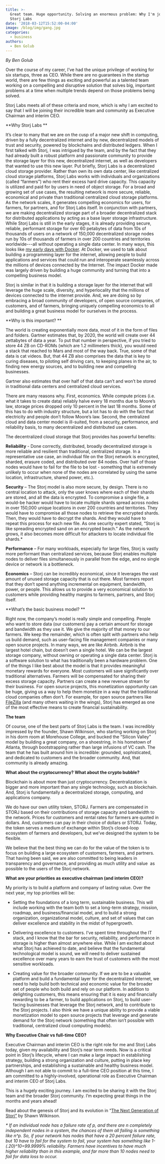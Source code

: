 ```yaml
---
title: >-
  Great team. Huge opportunity. Solving an enormous problem: Why I'm joining
  Storj Labs
date: '2018-03-12T15:52:00-04:00'
image: /blog/img/gang.jpg
categories:
  - business
authors:
  - Ben Golub
---
```

_By Ben Golub_

Over the course of my career, I’ve had the unique privilege of working for six startups, three as CEO. While there are no guarantees in the startup world, there are few things as exciting and powerful as a talented team working on a compelling and disruptive solution that solves big, important problems at a time when multiple trends depend on those problems being solved.

Storj Labs meets all of these criteria and more, which is why I am excited to say that I will be joining their incredible team and community as Executive Chairman and interim CEO. 

**Why Storj Labs **

It’s clear to many that we are on the cusp of a major new shift in computing, driven by a fully decentralized internet and by new, decentralized models of trust and security, powered by blockchains and distributed ledgers. When I first talked with Storj, I was intrigued by the team, and by the fact that they had already built a robust platform and passionate community to provide the storage layer for this new, decentralized internet, as well as developers that wanted to use this new layer. Put briefly, Storj Labs is a decentralized cloud storage provider. Rather than own its own data center, like centralized cloud storage platforms, Storj Labs works with individuals and organizations (called “farmers”) who rent their excess hard drive capacity. This capacity is utilized and paid for by users in need of object storage. For a broad and growing set of use cases, the resulting network is more secure, reliable, economical and private than traditional centralized cloud storage platforms. As the network scales, it generates compelling economics for users, for farmers, for partners, and for Storj Labs itself. In conjunction with partners, we are making decentralized storage part of a broader decentralized stack for distributed applications by acting as a base layer storage infrastructure. While Storj Labs is still in the early stages, it is already providing secure, reliable, performant storage for over 60 petabytes of data from 10s of thousands of users on a network of 150,000 decentralized storage nodes run by 10s of thousands of farmers in over 200 countries and territories worldwide---all without operating a single data center. In many ways, this looks like [my early days with Docker](https://blog.docker.com/2017/05/introducing-docker-new-ceo/). At Docker, we used to talk about building a programming layer for the internet, allowing people to build applications and services that could run and interoperate seamlessly across the millions of devices connected by the Internet. The impact Docker made was largely driven by building a huge community and turning that into a compelling business model. 

Storj is similar in that it is building a storage layer for the internet that will leverage the huge scale, diversity, and hyperlocality that the millions of devices connected to the internet provide. And, we are doing so by embracing a broad community of developers, of open source companies, of customers, and of farmers, bringing uniquely compelling economics to all and building a great business model for ourselves in the process.

**Why is this important? **

The world is creating exponentially more data, most of it in the form of files and folders. Gartner estimates that, by 2020, the world will create over 44 zettabytes of data a year. To put that number in perspective, if you tried to store 44 ZB on CD-ROMs (which are 1.2 millimeters thick), you would need a stack that reached to Mars and most of the way back. True, some of that data is cat videos. But, that 44 ZB also comprises the data that is key to curing diseases, to piloting self driving cars, to keeping planes in the air, to finding new energy sources, and to building new and compelling businesses. 

Gartner also estimates that over half of that data can’t and won’t be stored in traditional data centers and centralized cloud services. 

There are many reasons why. First, economics. While compute prices (i.e. what it takes to create data) reliably halve every 18 months due to Moore’s law, storage prices dropped only 10 percent in the last 18 months. Some of this has to do with industry structure, but a lot has to do with the fact that electricity and people don’t follow Moore’s law. Second, the centralized cloud and data center model is ill-suited, from a security, performance, and reliability basis, to many decentralized and distributed use cases. 

The decentralized cloud storage that Storj provides has powerful benefits: 

**Reliability** \- Done correctly, distributed, broadly decentralized storage is more reliable and resilient than traditional, centralized storage. In a representative use case, an individual file on the Storj network is encrypted, sharded, erasure coded, and distributed over 84 nodes. Over half of those nodes would have to fail for the file to be lost - something that is extremely unlikely to occur when none of the nodes are correlated by using the same location, infrastructure, shared power, etc.). 

**Security** – The Storj model is also more secure, by design. There is no central location to attack, only the user knows where each of their shards are stored, and all the data is encrypted. To compromise a single file, a would-be hacker would have to locate multiple shards spread across nodes in over 150,000 unique locations in over 200 countries and territories. They would have to compromise all those nodes to retrieve the encrypted shards. Then, they would have to decrypt the shards. And they would have to repeat this process for each new file. As one security expert stated, “Storj is like spreading encrypted sand on an encrypted beach.” As the network grows, it also becomes more difficult for attackers to locate individual file shards.* 

**Performance** – For many workloads, especially for large files, Storj is vastly more performant than centralized services, because Storj enables multiple nodes to deliver files simultaneously in parallel from the edge, and no single device or network is a bottleneck. 

**Economics** – Storj can be incredibly economical, since it leverages the vast amount of unused storage capacity that is out there. Most farmers report that they don’t spend anything incremental on equipment, bandwidth, power, or people. This allows us to provide a very economical solution to customers while providing healthy margins to farmers, partners, and Storj itself. 

**What’s the basic business model? **

Right now, the company’s model is really simple and compelling. People who want to store data (our customers) pay a certain amount for storage and bandwidth as they use it. We give the majority of that money to our farmers. We keep the remainder, which is often split with partners who help us build demand, such as user-facing file management companies or many open source projects. In many ways, we are like Airbnb. Airbnb is the largest hotel chain, but doesn’t own a single hotel. We can be the largest storage company, without owning or operating a single data center. Storj is a software solution to what has traditionally been a hardware problem. One of the things I like best about the model is that it provides meaningful monetary rewards for everyone. Most customers will save significantly over traditional alternatives. Farmers will be compensated for sharing their excess storage capacity. Partners can create a new revenue stream for their business. For open source projects, this monetization opportunity can be huge, giving us a way to help them monetize in a way that the traditional cloud companies often don’t. For example, for open source partners like [FileZilla](https://robertogaloppini.net/2017/07/20/what-i-talk-about-when-i-talk-about-open-source-sustainability/) (and many others waiting in the wings), Storj has emerged as one of the most effective means to create financial sustainability. 

**The team**

Of course, one of the best parts of Storj Labs is the team. I was incredibly impressed by the founder, Shawn Wilkinson, who starting working on Storj in his dorm room at Morehouse College, and bucked the “Silicon Valley” model by building a great company, on a shoestring, in his hometown of Atlanta, through bootstrapping rather than large infusions of VC cash. The team that he has built around him is incredible: grounded, sophisticated, and dedicated to customers and the broader community.
And, that community is already amazing.

**What about the cryptocurrency? What about the crypto bubble?**

Blockchain is about more than just cryptocurrency. Decentralization is bigger and more important than any single technology, such as blockchain. And, Storj is fundamentally a decentralized storage, computing, and applications company.

We do have our own utility token, STORJ. Farmers are compensated in STORJ based on their contributions of storage capacity and bandwidth to the network. Prices for customers and rental rates for farmers are quoted in dollars. And, customers can pay in their choice of dollars or STORJ. Today, the token serves a medium of exchange within Storj’s closed-loop ecosystem of farmers and developers, but we’ve designed the system to be flexible.

We believe that the best thing we can do for the value of the token is to focus on building a large ecosystem of customers, farmers, and partners. That having been said, we are also committed to being leaders in transparency and governance, and providing as much utility and value  as possible to the users of the Storj network.

**What are your priorities as executive chairman (and interim CEO)?**

My priority is to build a platform and company of lasting value. Over the next year, my top priorities will be:  
  

*   Setting the foundations of a long term, sustainable business. This will include working with the team both to set a long-term strategy, mission, roadmap, and business/financial model, and to build a strong organization, organizational model, culture, and set of values that can deliver excellence and stability in the midst of hypergrowth.

*   Delivering excellence to customers. I’ve spent time throughout the IT stack, and I know that the bar for security, reliability, and performance in storage is higher than almost anywhere else. While I am excited about what Storj has achieved to date, and believe that the fundamental technological model is sound, we will need to deliver sustained excellence over many years to earn the trust of customers with the most sensitive workloads.

*   Creating value for the broader community. If we are to be a valuable platform and build a fundamental layer for the decentralized internet, we need to help build both technical and economic value for the broader set of people who both build and rely on our platform. In addition to delighting customers, this means ensuring that it is easy and financially rewarding to be a farmer, to build applications on Storj, to build user-facing businesses that leverage the Storj network, and to contribute to the Storj projects. I also think we have a unique ability to provide a viable monetization model to open source projects that leverage and generate demand for the Storj network (something that often isn’t possible with traditional, centralized cloud computing models).

**Why Executive Chair vs full-time CEO?**

Executive Chairman and interim CEO is the right role for me and Storj Labs today, given my availability and Storj’s near term needs. Now is a critical point in Storj’s lifecycle, where I can make a large impact in establishing strategy, building a strong organization and culture, putting in place key partnerships, and establishing a sustainable and healthy business model. Although I am not able to commit to a full-time CEO position at this time, I am committed to a highly-involved, operational role as Executive Chairman and interim CEO of Storj Labs.  

This is a hugely exciting journey. I am excited to be sharing it with the Storj team and the broader Storj community. I’m expecting great things in the months and years ahead!

Read about the genesis of Storj and its evolution in “[The Next Generation of Storj”](https://blog.storj.io/post/171794376433/the-next-generation-of-storj) by Shawn Wilkinson.

_\* If an individual node has a failure rate of p, and there are n completely independent nodes in a system, the chances of them all failing is something like n^p. So, if your network has nodes that have a 20 percent failure rate, but 10 have to fail for the system to fail, your system has something like 1- (.20)^10=99.9999% reliability. Farmers have incentives to have much higher reliability than in this example, and far more than 10 nodes need to fail for data loss to occur._
